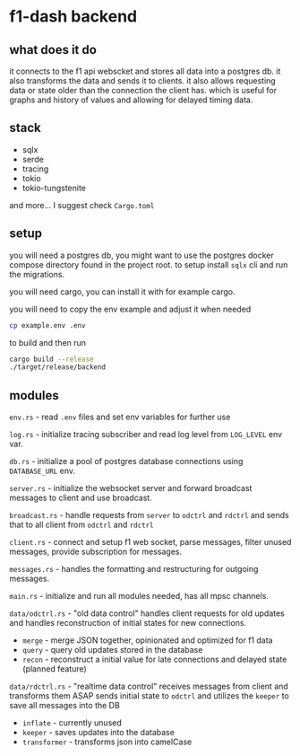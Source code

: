 # f1-dash backend

## what does it do

it connects to the f1 api webscket and stores all data into a postgres db.
it also transforms the data and sends it to clients.
it also allows requesting data or state older than the connection the client has.
which is useful for graphs and history of values and allowing for delayed timing data.

## stack

- sqlx
- serde
- tracing
- tokio
- tokio-tungstenite

and more... I suggest check `Cargo.toml`

## setup

you will need a postgres db, you might want to use the postgres docker compose directory found in the project root.
to setup install `sqlx` cli and run the migrations.

you will need cargo, you can install it with for example cargo.

you will need to copy the env example and adjust it when needed

```bash
cp example.env .env
```

to build and then run

```bash
cargo build --release
./target/release/backend
```

## modules

`env.rs` - read `.env` files and set env variables for further use

`log.rs` - initialize tracing subscriber and read log level from `LOG_LEVEL` env var.

`db.rs` - initialize a pool of postgres database connections using `DATABASE_URL` env.

`server.rs` - initialize the websocket server and forward broadcast messages to client and use broadcast.

`broadcast.rs` - handle requests from `server` to `odctrl` and `rdctrl` and sends that to all client from `odctrl` and `rdctrl`

`client.rs` - connect and setup f1 web socket, parse messages, filter unused messages, provide subscription for messages.

`messages.rs` - handles the formatting and restructuring for outgoing messages.

`main.rs` - initialize and run all modules needed, has all mpsc channels.

`data/odctrl.rs` - "old data control" handles client requests for old updates and handles reconstruction of initial states for new connections.

- `merge` - merge JSON together, opinionated and optimized for f1 data
- `query` - query old updates stored in the database
- `recon` - reconstruct a initial value for late connections and delayed state (planned feature)

`data/rdctrl.rs` - "realtime data control" receives messages from client and transforms them ASAP sends initial state to `odctrl` and utilizes the `keeper` to save all messages into the DB

- `inflate` - currently unused
- `keeper` - saves updates into the database
- `transformer` - transforms json into camelCase
